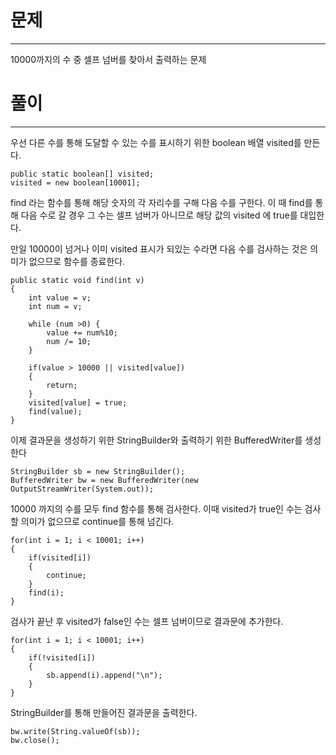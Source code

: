 # 문제

---

10000까지의 수 중 셀프 넘버를 찾아서 출력하는 문제

# 풀이

---

우선 다른 수를 통해 도달할 수 있는 수를 표시하기 위한 boolean 배열
visited를 만든다.

    public static boolean[] visited;
    visited = new boolean[10001];

find 라는 함수를 통해 해당 숫자의 각 자리수를 구해 다음 수를 구한다. 이 때
find를 통해 다음 수로 갈 경우 그 수는 셀프 넘버가 아니므로 해당 값의 visited 에 true를 대입한다.

만일 10000이 넘거나 이미 visited 표시가 되있는 수라면 다음 수를 검사하는 것은
의미가 없으므로 함수를 종료한다.

    public static void find(int v)
    {
        int value = v;
        int num = v;

        while (num >0) {
            value += num%10;
            num /= 10;
        }

        if(value > 10000 || visited[value])
        {
            return;
        }
        visited[value] = true;
        find(value);
    }

이제 결과문을 생성하기 위한 StringBuilder와 출력하기 위한 BufferedWriter를 생성한다

    StringBuilder sb = new StringBuilder();
    BufferedWriter bw = new BufferedWriter(new OutputStreamWriter(System.out));

10000 까지의 수를 모두 find 함수를 통해 검사한다. 이때 visited가 true인 수는
검사할 의미가 없으므로 continue를 통해 넘긴다.

    for(int i = 1; i < 10001; i++)
    {
        if(visited[i])
        {
            continue;
        }
        find(i);
    }

검사가 끝난 후 visited가 false인 수는 셀프 넘버이므로 결과문에 추가한다.

    for(int i = 1; i < 10001; i++)
    {
        if(!visited[i])
        {
            sb.append(i).append("\n");
        }
    }

StringBuilder를 통해 만들어진 결과문을 출력한다.

    bw.write(String.valueOf(sb));
    bw.close();